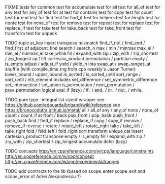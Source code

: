 FIXME
tests for common
test for accumulate
test for all
test for all_of
test for any
test for any_of
test for at
test for contains
test for copy
test for count
test for end
test for find
test for find_if
test for helpers
test for length
test for nonte
test for none_of
test for remove
test for repeat
test for replace
test for replace_if
test for take
test for take_back
test for take_front
test for transform
test for unpack

TODO tuple
at_key
insert
transpose
mismatch
find_if_not / find_end / find_first_of
adjacent_find
search / search_n
max / min / minmax
max_el / min_el / minmax_el
take_while
fill / expand_with
zip / zip_with / zip_shortest / zip_longest
ap / lift
cartesian_product
permutation / partition
empty / is_empty
adjust / adjust_if
yield / yield_n
iota
swap_at / swap_ranges_at
shuffle (with compile_time rng from cpp-weakly's Jason Turner)
lower_bound / upper_bound
is_sorted / is_sorted_until
sort_range / sort_until / nth_element
includes
set_difference / set_symmetric_difference
set_intersection / set_union
is_permutation / next_permutation / prev_permutation
logical eval_if (lazy) / if_ / and_ / or_ / not_ / while_

TODO pure type :
integral list
sizeof wrapper
see https://github.com/edouarda/brigand/wiki/reference
see https://brunocodutra.github.io/metal/
all / all_of
any / any_of
none / none_of
count / count_if
at
front / back
pop_front / pop_back
push_front / push_back
find / find_if
replace / replace_if
copy / copy_if
remove / remove_if
reverse / rotate / rotate_left / rotate_right
take / take_left / take_right
fold / fold_left / fold_right
sort
transform
unique
cat
insert
cartesian_product
transpose
empty / is_empty
fill / expand_with
zip / zip_with / zip_shortest / zip_longest
accumulate
defer (lazy)

TODO concepts
http://en.cppreference.com/w/cpp/language/constraints
http://en.cppreference.com/w/cpp/concept
http://en.cppreference.com/w/cpp/experimental/ranges

TODO add contracts to the lib (based on scope_enter scope_exit and scope_error of Adrei Alexandrescu ?)
